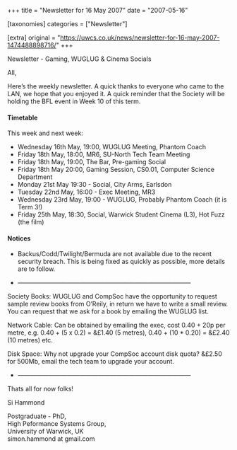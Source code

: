 +++
title = "Newsletter for 16 May 2007"
date = "2007-05-16"

[taxonomies]
categories = ["Newsletter"]

[extra]
original = "https://uwcs.co.uk/news/newsletter-for-16-may-2007-1474488898716/"
+++

Newsletter - Gaming, WUGLUG & Cinema Socials

All,

Here’s the weekly newsletter. A quick thanks to everyone who came to the LAN, we hope that you enjoyed it. A quick reminder that the Society will be holding the BFL event in Week 10 of this term.

#### Timetable

This week and next week:

  - Wednesday 16th May, 19:00, WUGLUG Meeting, Phantom Coach
  - Friday 18th May, 18:00, MR6, SU-North Tech Team Meeting
  - Friday 18th May, 19:00, The Bar, Pre-gaming Social
  - Friday 18th May 20:00, Gaming Session, CS0.01, Computer Science Department
  - Monday 21st May 19:30 - Social, City Arms, Earlsdon
  - Tuesday 22nd May, 16:00 - Exec Meeting, MR3
  - Wednesday 23rd May, 19:00 - WUGLUG, Probably Phantom Coach (it is Term 3\!)
  - Friday 25th May, 18:30, Social, Warwick Student Cinema (L3), Hot Fuzz (the film)

#### Notices

  - Backus/Codd/Twilight/Bermuda are not available due to the recent security breach. This is being fixed as quickly as possible, more details are to follow.

<!-- end list -->

  - ————————————————————————————

Society Books: WUGLUG and CompSoc have the opportunity to request sample review books from O’Reily, in return we have to write a small review. You can request that we ask for a book by emailing the WUGLUG list.

Network Cable: Can be obtained by emailing the exec, cost 0.40 + 20p per metre, e.g. 0.40 + (5 x 0.2) = &£1.40 (5 metres), 0.40 + (10 \* 0.20) = &£2.40 (10 metres) etc.

Disk Space: Why not upgrade your CompSoc account disk quota? &£2.50 for 500Mb, email the tech team to upgrade your account.

  - ————————————————————————————

Thats all for now folks\!

Si Hammond

Postgraduate - PhD,  
High Peformance Systems Group,  
University of Warwick, UK  
simon.hammond at gmail.com
